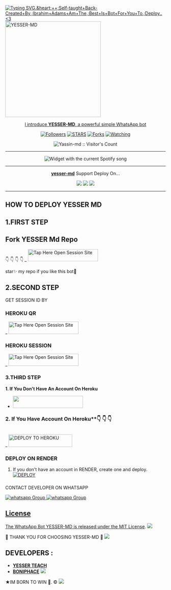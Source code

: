  <a href="https://github.com/DenverCoder1/readme-typing-svg"><img src="https://readme-typing-svg.demolab.com?font=EB+Garamond&weight=800&size=28&duration=4000&pause=100&random=false&width=435&lines=+•HELLOW 👋+I'M+YESSER+MD;MULTI-DEVICE+WHATSAPP+BOT;DEVELOPED+BY+YESESSER+TECH;RELEASED+YEAR+2024." alt="Typing SVG.&heart;++;Self-taught+Back-Created+By,;Ibrahim+Adams+Am+The,;Best+Is+Bot+For+You+To,;Deploy..<3"></a>
 <a href="https://telegra.ph/file/ee3114af9ea1135c8e097.jpg">
 <img alt="YESSER-MD" height="300" src="https://telegra.ph/file/ee3114af9ea1135c8e097.jpg">
  
</h1> 
<p align="center">l introduce <b>YESSER-MD</b>, a powerful simple WhatsApp bot </p>

</p>
  <p align="center">
<a href="https://github.com/Yassin994?tab=followers"><img title="Followers" src="https://img.shields.io/github/followers/Yassin994?label=Followers&style=social"></a>
<a href="https://github.com/Yassin994/yesser-md/stargazers/"><img title="STARS" src="https://img.shields.io/github/stars/Yassin994/yesser-md?&style=social"></a>
<a href="https://github.com/Yassin994/yesser-md/network/members"><img title="Forks" src="https://img.shields.io/github/forks/Yassin994/yesser-md?style=social"></a>
<a href="https://github.com/Yassin994/yesser-md/watchers"><img title="Watching" src="https://img.shields.io/github/watchers/Yassin994/yesser-md?label=Watching&style=social"></a>

</p>
<p align="center"><img src="https://profile-counter.glitch.me/{Yassin994}/count.svg" alt="Yassin-md :: Visitor's Count"/></p>

---


</a>
  <div align="center">
  <img src="https://spogit.vercel.app/api?theme=dark&black=true&scan=true" alt="Widget with the current Spotify song"  />
</div>

---

<p align="center">
  <a href="https://github.com/Yassin994/yesser-md"><b>yesser-md</b></a> Support Deploy On...
</p>

<p align="center">
  <a href="https://github.com/Yassin994/yesser-md/blob/main/temp/deploy-on-vps.md"><img src="https://img.shields.io/badge/self hosting-3d1513?style=for-the-badge&logo=serverless&logoColor=FD5750"></a>
  <a href="https://dashboard.heroku.com/new?template=https://github.com/Yassin994/yesser-md/tree/main"><img src="https://img.shields.io/badge/heroku-9d7acc?style=for-the-badge&logo=heroku&logoColor=430098"></a>
  <a href="https://youtu.be/izoxfW3anrU"><img src="https://img.shields.io/badge/CodeSpace-green?colorA=%23ff000&colorB=%23017e40&style=for-the-badge&logo=git&logoColor=white"></a>
</p>



    
 
 



---





## HOW TO DEPLOY YESSER MD


## 1.FIRST STEP 
## Fork YESSER Md Repo
👇 👇  👇 👇
_ <a href="https://github.com/Yassin994/YESSER-MD/fork"><img title="Tap Here Open Session Site" src="https://img.shields.io/badge/FORK THIS REPO-h?color=green&style=for-the-badge&logo=msi" width="220" height="38.45"/></a></p>

star✨ my repo if you like this bot🤖


## 2.SECOND STEP 


 GET SESSION ID BY
 
### HEROKU QR 

_ <a href="https://boniphace-pair-2024-61fe1310ac3b.herokuapp.com/qr"><img title="Tap Here Open Session Site" src="https://img.shields.io/badge/QR CODE-h?color=green&style=for-the-badge&logo=msi" width="220" height="38.45"/></a></p>

### HEROKU SESSION
 
_ <a href="https://boniphace-pair-2024-61fe1310ac3b.herokuapp.com/"><img title="Tap Here Open Session Site" src="https://img.shields.io/badge/PAIRING CODE-h?color=green&style=for-the-badge&logo=msi" width="220" height="38.45"/></a></p>


### 3.THIRD STEP 
**1. If You Don't Have An Account On Heroku**
- <a align="center"><a href="https://signup.heroku.com">
 <img src="https://img.shields.io/badge/Create%20Account%20Now-green?style=for-the-badge&logo=heroku" width="220" height="38.45"/></a></p>

### 2. If You Have Account On Heroku**👇 👇 👇

   <br>
_ <a href='https://dashboard.heroku.com/new?template=https://github.com/Yassin994/YESSER-MD' target="_green"><img alt='DEPLOY TO HEROKU' src="https://img.shields.io/badge/Deploy%20To%20Heroku-green?style=for-the-badge&logo=heroku" width="200" height="38.45"/></a></p>


### DEPLOY ON RENDER

1. If you don't have an account in RENDER, create one and deploy.
    <br>
    <a href='https://dashboard.render.com/select-repo?type=web' target="_red"><img alt='DEPLOY' src='https://img.shields.io/badge/-DEPLOY-red?style=for-the-badge&logo=render&logoColor=white'/></a>


   ###

CONTACT DEVELOPER ON WHATSAPP 

<a href="https://wa.me/255621995482" target="_blank">
    <img alt="whatsapp Group" src="https://img.shields.io/badge/yesser tech contact -255621995482?style=for-the-badge&logo=whatsapp&logoColor=white" />


  
 
<a href="https://whatsapp.com/channel/0029VaiMm7d4yltT51HS1T1G" target="_blank">
    <img alt="whatsapp Group" src="https://img.shields.io/badge/ BONIPHACE MD  CHANNEL -25D366?style=for-the-badge&logo=whatsapp&logoColor=white" />
 

## License

The WhatsApp Bot YESSER-MD is released under the [MIT License](https://opensource.org/licenses/MIT).
<a><img src='https://i.imgur.com/LyHic3i.gif'/></a>

🌟 THANK YOU FOR CHOOSING YESSER-MD 🌟
<a><img src='https://i.imgur.com/LyHic3i.gif'/></a>

## DEVELOPERS :
- [**YESSER TEACH**](https://github.com/yassin994)
- [**BONIPHACE**](https://youtube.com/@anthonyboniphace?si=86VHGM7BZ4Q_OQYO)
 <a><img src='https://i.imgur.com/LyHic3i.gif'/></a>
 
★IM BORN TO WIN 🙏. ©
<a><img src='https://i.imgur.com/LyHic3i.gif'/></a>

     

